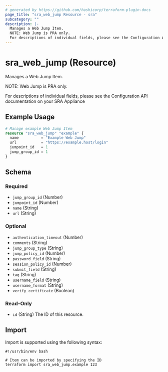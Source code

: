 ```yaml
---
# generated by https://github.com/hashicorp/terraform-plugin-docs
page_title: "sra_web_jump Resource - sra"
subcategory: ""
description: |-
  Manages a Web Jump Item.
  NOTE: Web Jump is PRA only.
  For descriptions of individual fields, please see the Configuration API documentation on your SRA Appliance
---
```


# sra_web_jump (Resource)

Manages a Web Jump Item.

NOTE: Web Jump is PRA only.

For descriptions of individual fields, please see the Configuration API documentation on your SRA Appliance

## Example Usage

```terraform
# Manage example Web Jump Item
resource "sra_web_jump" "example" {
  name          = "Example Web Jump"
  url           = "https://example.host/login"
  jumpoint_id   = 1
  jump_group_id = 1
}
```

<!-- schema generated by tfplugindocs -->
## Schema

### Required

- `jump_group_id` (Number)
- `jumpoint_id` (Number)
- `name` (String)
- `url` (String)

### Optional

- `authentication_timeout` (Number)
- `comments` (String)
- `jump_group_type` (String)
- `jump_policy_id` (Number)
- `password_field` (String)
- `session_policy_id` (Number)
- `submit_field` (String)
- `tag` (String)
- `username_field` (String)
- `username_format` (String)
- `verify_certificate` (Boolean)

### Read-Only

- `id` (String) The ID of this resource.

## Import

Import is supported using the following syntax:

```shell
#!/usr/bin/env bash

# Item can be imported by specifying the ID
terraform import sra_web_jump.example 123
```
